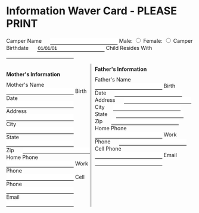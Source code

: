# Information Waver Card - PLEASE PRINT
<style> 
    body { width: 8.5in; height: 5.5in; }
    label { display: run-in; padding-right: 3ex; }
    input { border: 0px; border-bottom: 1px solid; }
    h2 { font-size: 100%;}
    #mother_info {  float: left; width: 45%; border-right: 1px solid; margin-right: 2%;}

</style>

<label for="camper_name">Camper Name</label><input type="text/submit/hidden/button" name="camper_name" value="" id="camper_name">
Male: <input type="radio" name="camper_male" group="gender" value="" id="camper_male">
Female: <input type="radio" name="camper_female" group="gender" value="" id="camper_female">
<label for="camper_birthdate">Camper Birthdate</label><input type="text" name="camper_birthdate" value="01/01/01" width="8" id="camper_birthdate">
<label for="resides_with">Child Resides With</label> <input type="text" name="resides_with" value="" id="resides_with">

<div id="mother_info">
<h2>Mother's Information</h2>
<label for="mother_name">Mother's Name</label><input type="text" name="mother_name" value="" id="mother_name">
<label for="mother_dob">Birth Date</label><input type="text" name="mother_dob" value="" id="mother_dob">
<label for="mother_address">Address</label><input type="text" name="mother_address" value="" id="mother_address">
<label for="mother_city">City</label><input type="text" name="mother_city" value="" id="mother_city">
<label for="mother_state">State</label><input type="text" name="mother_state" value="" id="mother_state">
<label for="mother_zip">Zip</label><input type="text" name="mother_zip" value="" id="mother_zip">
<label for="mother_home_phone">Home Phone</label><input type="text" name="mother_home_phone" value="" id="mother_home_phone">
<label for="mother_work_phone">Work Phone</label><input type="text" name="mother_work_phone" value="" id="mother_work_phone">
<label for="mother_cell_phone">Cell Phone</label><input type="text" name="mother_cell_phone" value="" id="mother_cell_phone">
<label for="mother_email">Email</label><input type="text" name="mother_email" value="" id="mother_email">
</div>

<div id="father_info">
<h2>Father's Information</h2>
<label for="father_name">Father's Name</label><input type="text" name="father_name" value="" id="father_name">
<label for="father_dob">Birth Date</label><input type="text" name="father_dob" value="" id="father_dob">
<label for="father_address">Address</label><input type="text" name="father_address" value="" id="father_address">
<label for="father_city">City</label><input type="text" name="father_city" value="" id="father_city">
<label for="father_state">State</label><input type="text" name="father_state" value="" id="father_state">
<label for="father_zip">Zip</label><input type="text" name="father_zip" value="" id="father_zip">
<label for="father_home_phone">Home Phone</label><input type="text" name="father_home_phone" value="" id="father_home_phone">
<label for="father_work_phone">Work Phone</label><input type="text" name="father_work_phone" value="" id="father_work_phone">
<label for="father_cell_phone">Cell Phone</label><input type="text" name="father_cell_phone" value="" id="father_cell_phone">
<label for="father_email">Email</label><input type="text" name="father_email" value="" id="father_email">
</div>